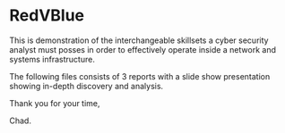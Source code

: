 # RedVBlue

This is demonstration of the interchangeable skillsets a cyber security analyst must posses in order to effectively operate inside a network and systems infrastructure.

The following files consists of 3 reports with a slide show presentation showing in-depth discovery and analysis.

Thank you for your time,

Chad.
